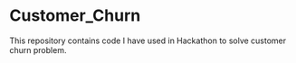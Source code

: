 # Customer_Churn
This repository contains code I have used in Hackathon to solve customer churn problem.
